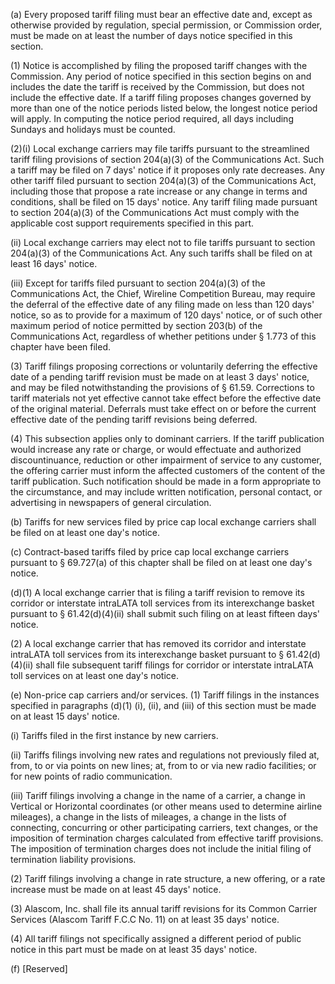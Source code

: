 (a) Every proposed tariff filing must bear an effective date and, except as otherwise provided by regulation, special permission, or Commission order, must be made on at least the number of days notice specified in this section.

(1) Notice is accomplished by filing the proposed tariff changes with the Commission. Any period of notice specified in this section begins on and includes the date the tariff is received by the Commission, but does not include the effective date. If a tariff filing proposes changes governed by more than one of the notice periods listed below, the longest notice period will apply. In computing the notice period required, all days including Sundays and holidays must be counted.

(2)(i) Local exchange carriers may file tariffs pursuant to the streamlined tariff filing provisions of section 204(a)(3) of the Communications Act. Such a tariff may be filed on 7 days' notice if it proposes only rate decreases. Any other tariff filed pursuant to section 204(a)(3) of the Communications Act, including those that propose a rate increase or any change in terms and conditions, shall be filed on 15 days' notice. Any tariff filing made pursuant to section 204(a)(3) of the Communications Act must comply with the applicable cost support requirements specified in this part.

(ii) Local exchange carriers may elect not to file tariffs pursuant to section 204(a)(3) of the Communications Act. Any such tariffs shall be filed on at least 16 days' notice.

(iii) Except for tariffs filed pursuant to section 204(a)(3) of the Communications Act, the Chief, Wireline Competition Bureau, may require the deferral of the effective date of any filing made on less than 120 days' notice, so as to provide for a maximum of 120 days' notice, or of such other maximum period of notice permitted by section 203(b) of the Communications Act, regardless of whether petitions under § 1.773 of this chapter have been filed.

(3) Tariff filings proposing corrections or voluntarily deferring the effective date of a pending tariff revision must be made on at least 3 days' notice, and may be filed notwithstanding the provisions of § 61.59. Corrections to tariff materials not yet effective cannot take effect before the effective date of the original material. Deferrals must take effect on or before the current effective date of the pending tariff revisions being deferred.

(4) This subsection applies only to dominant carriers. If the tariff publication would increase any rate or charge, or would effectuate and authorized discountinuance, reduction or other impairment of service to any customer, the offering carrier must inform the affected customers of the content of the tariff publication. Such notification should be made in a form appropriate to the circumstance, and may include written notification, personal contact, or advertising in newspapers of general circulation.

(b) Tariffs for new services filed by price cap local exchange carriers shall be filed on at least one day's notice.

(c) Contract-based tariffs filed by price cap local exchange carriers pursuant to § 69.727(a) of this chapter shall be filed on at least one day's notice.

(d)(1) A local exchange carrier that is filing a tariff revision to remove its corridor or interstate intraLATA toll services from its interexchange basket pursuant to § 61.42(d)(4)(ii) shall submit such filing on at least fifteen days' notice.

(2) A local exchange carrier that has removed its corridor and interstate intraLATA toll services from its interexchange basket pursuant to § 61.42(d)(4)(ii) shall file subsequent tariff filings for corridor or interstate intraLATA toll services on at least one day's notice.

(e) Non-price cap carriers and/or services. (1) Tariff filings in the instances specified in paragraphs (d)(1) (i), (ii), and (iii) of this section must be made on at least 15 days' notice.

(i) Tariffs filed in the first instance by new carriers.

(ii) Tariffs filings involving new rates and regulations not previously filed at, from, to or via points on new lines; at, from to or via new radio facilities; or for new points of radio communication.

(iii) Tariff filings involving a change in the name of a carrier, a change in Vertical or Horizontal coordinates (or other means used to determine airline mileages), a change in the lists of mileages, a change in the lists of connecting, concurring or other participating carriers, text changes, or the imposition of termination charges calculated from effective tariff provisions. The imposition of termination charges does not include the initial filing of termination liability provisions.

(2) Tariff filings involving a change in rate structure, a new offering, or a rate increase must be made on at least 45 days' notice.

(3) Alascom, Inc. shall file its annual tariff revisions for its Common Carrier Services (Alascom Tariff F.C.C No. 11) on at least 35 days' notice.

(4) All tariff filings not specifically assigned a different period of public notice in this part must be made on at least 35 days' notice.

(f) [Reserved]

